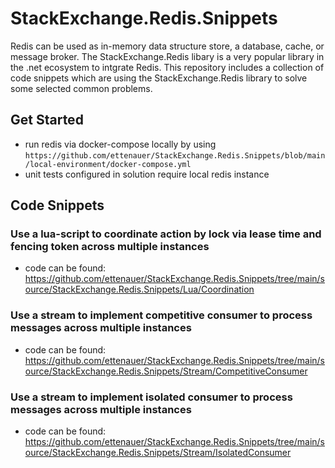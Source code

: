 # StackExchange.Redis.Snippets
Redis can be used as in-memory data structure store, a database, cache, or message broker. The StackExchange.Redis libary is a very popular library in the .net ecosystem to intgrate Redis. This repository includes a collection of code snippets which are using the StackExchange.Redis library to solve some selected common problems.

## Get Started
- run redis via docker-compose locally by using `https://github.com/ettenauer/StackExchange.Redis.Snippets/blob/main/local-environment/docker-compose.yml`
- unit tests configured in solution require local redis instance
## Code Snippets
### Use a lua-script to coordinate action by lock via lease time and fencing token across multiple instances
- code can be found: https://github.com/ettenauer/StackExchange.Redis.Snippets/tree/main/source/StackExchange.Redis.Snippets/Lua/Coordination
### Use a stream to implement competitive consumer to process messages across multiple instances
- code can be found: https://github.com/ettenauer/StackExchange.Redis.Snippets/tree/main/source/StackExchange.Redis.Snippets/Stream/CompetitiveConsumer
### Use a stream to implement isolated consumer to process messages across multiple instances
- code can be found: https://github.com/ettenauer/StackExchange.Redis.Snippets/tree/main/source/StackExchange.Redis.Snippets/Stream/IsolatedConsumer

